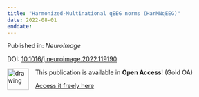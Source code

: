 ```yaml
---
title: "Harmonized-Multinational qEEG norms (HarMNqEEG)"
date: 2022-08-01
enddate:
---
```


Published in: *NeuroImage*

DOI: [10.1016/j.neuroimage.2022.119190](https://doi.org/10.1016/j.neuroimage.2022.119190)

<img src="https://upload.wikimedia.org/wikipedia/commons/thumb/7/77/Open_Access_logo_PLoS_transparent.svg/800px-Open_Access_logo_PLoS_transparent.svg.png" alt="drawing" width="50" align="left"/> &nbsp;&nbsp;&nbsp;This publication is available in **Open Access**! (Gold OA)

&nbsp;&nbsp;&nbsp;<a href="https://doi.org/10.1016/j.neuroimage.2022.119190">Access it freely here</a>

